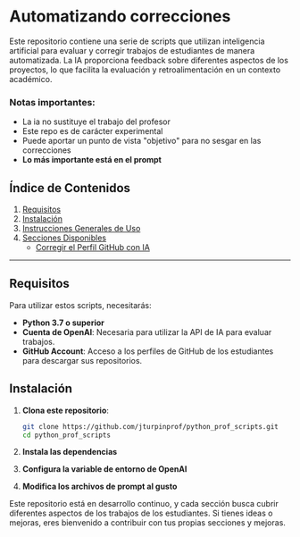 # Automatizando correcciones

Este repositorio contiene una serie de scripts que utilizan inteligencia artificial para evaluar y corregir trabajos de estudiantes de manera automatizada. La IA proporciona feedback sobre diferentes aspectos de los proyectos, lo que facilita la evaluación y retroalimentación en un contexto académico.

### **Notas importantes:**

- La ia no sustituye el trabajo del profesor
- Este repo es de carácter experimental
- Puede aportar un punto de vista "objetivo" para no sesgar en las correcciones
- **Lo más importante está en el prompt**

## Índice de Contenidos

1. [Requisitos](#requisitos)
2. [Instalación](#instalación)
3. [Instrucciones Generales de Uso](#instrucciones-generales-de-uso)
4. [Secciones Disponibles](#secciones-disponibles)
   - [Corregir el Perfil GitHub con IA](#corregir-el-perfil-github-con-ia)

---

## Requisitos

Para utilizar estos scripts, necesitarás:

- **Python 3.7 o superior**
- **Cuenta de OpenAI**: Necesaria para utilizar la API de IA para evaluar trabajos.
- **GitHub Account**: Acceso a los perfiles de GitHub de los estudiantes para descargar sus repositorios.

## Instalación

1. **Clona este repositorio**:
   ```bash
   git clone https://github.com/jturpinprof/python_prof_scripts.git
   cd python_prof_scripts
   ```
2. **Instala las dependencias**

3. **Configura la variable de entorno de OpenAI**

4. **Modifica los archivos de prompt al gusto**

Este repositorio está en desarrollo continuo, y cada sección busca cubrir diferentes aspectos de los trabajos de los estudiantes. Si tienes ideas o mejoras, eres bienvenido a contribuir con tus propias secciones y mejoras.